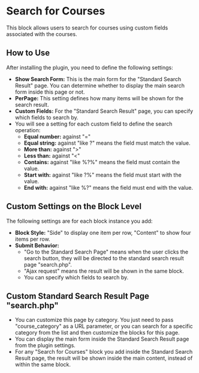 # Search for Courses

This block allows users to search for courses using custom fields associated with the courses.

## How to Use

After installing the plugin, you need to define the following settings:

- **Show Search Form:** This is the main form for the "Standard Search Result" page. You can determine whether to display the main search form inside this page or not.
- **PerPage:** This setting defines how many items will be shown for the search result.
- **Custom Fields:** For the "Standard Search Result" page, you can specify which fields to search by.
- You will see a setting for each custom field to define the search operation:
    - **Equal number:** against "="
    - **Equal string:** against "like ?" means the field must match the value.
    - **More than:** against ">"
    - **Less than:** against "<"
    - **Contains:** against "like %?%" means the field must contain the value.
    - **Start with:** against "like ?%" means the field must start with the value.
    - **End with:** against "like %?" means the field must end with the value.

## Custom Settings on the Block Level

The following settings are for each block instance you add:

- **Block Style:** "Side" to display one item per row, "Content" to show four items per row.
- **Submit Behavior:**
    - "Go to the Standard Search Page" means when the user clicks the search button, they will be directed to the standard search result page "search.php".
    - "Ajax request" means the result will be shown in the same block.
    - You can specify which fields to search by.

## Custom Standard Search Result Page "search.php"

- You can customize this page by category. You just need to pass "course_category" as a URL parameter, or you can search for a specific category from the list and then customize the blocks for this page.
- You can display the main form inside the Standard Search Result page from the plugin settings.
- For any "Search for Courses" block you add inside the Standard Search Result page, the result will be shown inside the main content, instead of within the same block.
